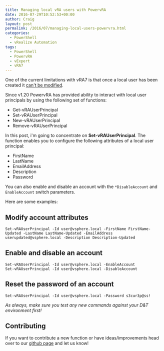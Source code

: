 ```yaml
---
title: Managing local vRA users with PowervRA
date: 2016-07-29T10:52:53+00:00
author: Craig
layout: post
permalink: /2016/07/managing-local-users-powervra.html
categories:
  - PowerShell
  - vRealize Automation
tags:
  - PowerShell
  - PowervRA
  - vExpert
  - vRA7
---
```

One of the current limitations with vRA7 is that once a local user has been created it [can't be modified](https://kb.vmware.com/selfservice/microsites/search.do?language=en_US&cmd=displayKC&externalId=2145439).

Since v1.20 PowervRA has provided ability to interact with local user principals by using the following set of functions:

* Get-vRAUserPrincipal
* Set-vRAUserPrincipal
* New-vRAUserPrincipal
* Remove-vRAUserPrincipal

<!--more-->

In this post, i'm going to concentrate on **Set-vRAUserPrincipal**. The function enables you to configure the following attributes of a local user principal:

* FirstName
* LastName
* EmailAddress
* Description
* Password

You can also enable and disable an account with the `*DisableAccount` and `EnableAccount` switch parameters.

Here are some examples:

## Modify account attributes

```
Set-vRAUserPrincipal -Id user@vsphere.local -FirstName FirstName-Updated -LastName LastName-Updated -EmailAddress userupdated@vsphere.local -Description Description-Updated
```

## Enable and disable an account

```
Set-vRAUserPrincipal -Id user@vsphere.local -EnableAccount
Set-vRAUserPrincipal -Id user@vsphere.local -DisableAccount
```

## Reset the password of an account

```
Set-vRAUserPrincipal -Id user@vsphere.local -Password s3cur3p@ss!
```

*As always, make sure you test any new commands against your D&T environment first!*

## Contributing

If you want to contribute a new function or have ideas/improvements head over to our [github page](https://github.com/jakkulabs/PowervRA/) and let us know!
